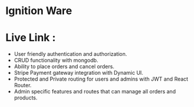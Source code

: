 # Ignition Ware 
# Live Link :

* User friendly authentication and authorization.
* CRUD functionality with mongodb.
* Ability to place orders and cancel orders.
* Stripe Payment gateway integration with Dynamic UI. 
* Protected and Private routing for users and admins with JWT and React Router.
* Admin specific features and routes that can manage all orders and products.
 

